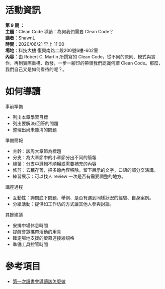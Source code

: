 
# 活動資訊

**第 9 期 ：**<br>
**主題**：Clean Code 導讀：為何我們需要 Clean Code？<br>
**講者**：ShawnL<br>
**時間**：2020/06/21 早上 11:00<br>
**場地**：科技大樓 復興南路二段200號6樓-602室 <br>
**內容**：由 Robert C. Martin 所撰寫的 Clean Code，從不同的原則、模式與實作，再到實際重構、啟發，一步一腳印的帶領我們認識何謂 Clean Code。那麼，我們自己又是如何看待的呢？。<br>

# 如何導讀
事前準備
- 列出本章學習目標
- 列出要解決/回答的問題
- 整理出尚未釐清的問題

準備簡報
- 主幹：該周大章節為標題
- 分支：為大章節中的小章節分出不同的簡報
- 綠葉：分支中邏輯不順暢或需要補充的內容
- 修剪：去蕪存菁，把多餘內容移除，留下展示的文字，口語的部分交演講。
- 練習展示：可以找人 review 一次是否有需要調整的地方。

講座過程
- 互動性：詢問底下問題、舉例、是否有遇到同樣狀況的經驗、自身案例。
- 分組活動：提供如工作坊的方式讓其他人參與討論。

其餘建議
- 安排中場休息時間
- 提醒會眾攜帶活動的用具
- 確定場地支援的螢幕連接線規格
- 準備工具控管時間


# 參考項目

- [第一次讀書會導讀該怎麼做](https://medium.com/@fong1143/%E7%AC%AC%E4%B8%80%E6%AC%A1%E8%AE%80%E6%9B%B8%E6%9C%83%E5%B0%8E%E8%AE%80%E8%A9%B2%E6%80%8E%E9%BA%BC%E5%81%9A-ba050b993319)
